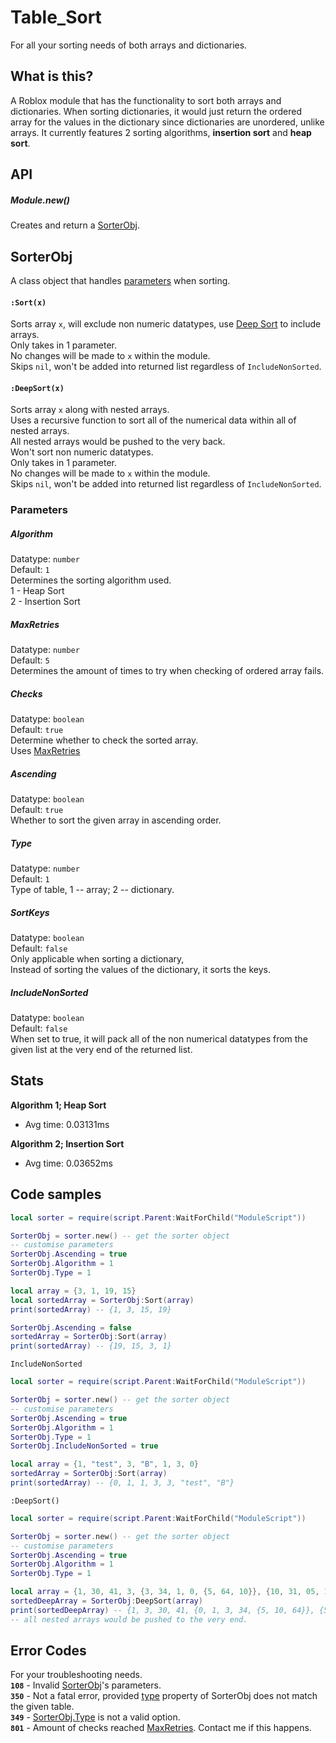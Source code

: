 # Table_Sort
For all your sorting needs of both arrays and dictionaries.

## What is this?
A Roblox module that has the functionality to sort both arrays and dictionaries.
When sorting dictionaries, it would just return the ordered array for the values in the dictionary since dictionaries are unordered, unlike arrays.
It currently features 2 sorting algorithms, **insertion sort** and **heap sort**.

## API
##### Module.new()
Creates and return a [SorterObj](https://github.com/FadedJayden/Table_Sort/blob/main/README.md#sorterobj).
## SorterObj
A class object that handles [parameters](https://github.com/FadedJayden/Table_Sort#parameters) when sorting.
#### `:Sort(x)`
Sorts array `x`, will exclude non numeric datatypes, use [Deep Sort](https://github.com/FadedJayden/Table_Sort/blob/main/README.md#deepsortx) to include arrays.\
Only takes in 1 parameter.\
No changes will be made to `x` within the module.\
Skips `nil`, won't be added into returned list regardless of `IncludeNonSorted`.

#### `:DeepSort(x)`
Sorts array `x` along with nested arrays.\
Uses a recursive function to sort all of the numerical data within all of nested arrays.\
All nested arrays would be pushed to the very back.\
Won't sort non numeric datatypes.\
Only takes in 1 parameter.\
No changes will be made to `x` within the module.\
Skips `nil`, won't be added into returned list regardless of `IncludeNonSorted`.

### Parameters
##### Algorithm
Datatype: `number`\
Default: `1`\
Determines the sorting algorithm used.\
1 - Heap Sort\
2 - Insertion Sort

##### MaxRetries
Datatype: `number`\
Default: `5`\
Determines the amount of times to try when checking of ordered array fails.

##### Checks
Datatype: `boolean`\
Default: `true`\
Determine whether to check the sorted array.\
Uses [MaxRetries](https://github.com/FadedJayden/Table_Sort/blob/main/README.md#maxretries)

##### Ascending
Datatype: `boolean`\
Default: `true`\
Whether to sort the given array in ascending order.

##### Type
Datatype: `number`\
Default: `1`\
Type of table, 1 -- array; 2 -- dictionary.

##### SortKeys
Datatype: `boolean`\
Default: `false`\
Only applicable when sorting a dictionary,\
Instead of sorting the values of the dictionary, it sorts the keys.

##### IncludeNonSorted
Datatype: `boolean`\
Default: `false`\
When set to true, it will pack all of the non numerical datatypes from the given list at the very end of the returned list.

## Stats
**Algorithm 1; Heap Sort**
- Avg time: 0.03131ms

**Algorithm 2; Insertion Sort**
- Avg time: 0.03652ms

## Code samples
```lua
local sorter = require(script.Parent:WaitForChild("ModuleScript"))

SorterObj = sorter.new() -- get the sorter object
-- customise parameters
SorterObj.Ascending = true
SorterObj.Algorithm = 1
SorterObj.Type = 1

local array = {3, 1, 19, 15}
local sortedArray = SorterObj:Sort(array)
print(sortedArray) -- {1, 3, 15, 19}

SorterObj.Ascending = false
sortedArray = SorterObj:Sort(array)
print(sortedArray) -- {19, 15, 3, 1}
```

`IncludeNonSorted`
```lua
local sorter = require(script.Parent:WaitForChild("ModuleScript"))

SorterObj = sorter.new() -- get the sorter object
-- customise parameters
SorterObj.Ascending = true
SorterObj.Algorithm = 1
SorterObj.Type = 1
SorterObj.IncludeNonSorted = true

local array = {1, "test", 3, "B", 1, 3, 0} 
sortedArray = SorterObj:Sort(array)
print(sortedArray) -- {0, 1, 1, 3, 3, "test", "B"}
```

`:DeepSort()`
```lua
local sorter = require(script.Parent:WaitForChild("ModuleScript"))

SorterObj = sorter.new() -- get the sorter object
-- customise parameters
SorterObj.Ascending = true
SorterObj.Algorithm = 1
SorterObj.Type = 1

local array = {1, 30, 41, 3, {3, 34, 1, 0, {5, 64, 10}}, {10, 31, 05, 10, 11}}
sortedDeepArray = SorterObj:DeepSort(array)
print(sortedDeepArray) -- {1, 3, 30, 41, {0, 1, 3, 34, {5, 10, 64}}, {5, 10, 10, 11, 31}}
-- all nested arrays would be pushed to the very end.
```

## Error Codes
For your troubleshooting needs.\
**`108`** - Invalid [SorterObj](https://github.com/FadedJayden/Table_Sort/blob/main/README.md#sorterobj)'s parameters.\
**`350`** - Not a fatal error, provided [type](https://github.com/FadedJayden/Table_Sort/blob/main/README.md#type) property of SorterObj does not match the given table.\
**`349`** - [SorterObj.Type](https://github.com/FadedJayden/Table_Sort/blob/main/README.md#type) is not a valid option.\
**`801`** - Amount of checks reached [MaxRetries](https://github.com/FadedJayden/Table_Sort/blob/main/README.md#maxretries). Contact me if this happens.
